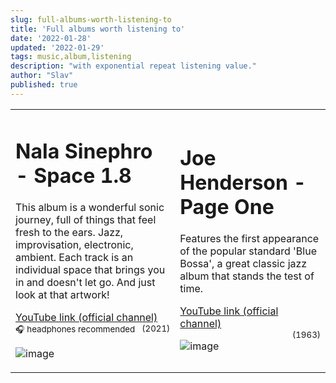 ```yaml
---
slug: full-albums-worth-listening-to
title: 'Full albums worth listening to'
date: '2022-01-28'
updated: '2022-01-29'
tags: music,album,listening
description: "with exponential repeat listening value."
author: "Slav"
published: true
---
```


<table>
<tr>
<td>
<h1>Nala Sinephro - Space 1.8</h1>
This album is a wonderful sonic journey, full of things that feel fresh to the ears. Jazz, improvisation, electronic, ambient. Each track is an individual space that brings you in and doesn't let go. And just look at that artwork!

[YouTube link (official channel)](https://www.youtube.com/watch?v=Qqi_EZ0DgrA)  
<small style="float:right">(2021)</small>
<small>🎧 headphones recommended</small>

![image](https://external-content.duckduckgo.com/iu/?u=https%3A%2F%2Fwww.musikexpress.de%2Fwp-content%2Fuploads%2F2021%2F09%2F03%2F10%2Fnala-sinephro-space-1-8.jpg&f=1&nofb=1) 

</td>
<td>
<h1>Joe Henderson - Page One</h1>
Features the first appearance of the popular standard 'Blue Bossa', a great classic jazz album that stands the test of time.

[YouTube link (official channel)](https://www.youtube.com/watch?v=Qqi_EZ0DgrA)  
<small style="float:right">(1963)</small>

![image](https://external-content.duckduckgo.com/iu/?u=https%3A%2F%2Fimages-na.ssl-images-amazon.com%2Fimages%2FI%2F71QubkT%252BwwL._AC_SL1200_.jpg&f=1&nofb=1) 
</td>
</tr>
</table>